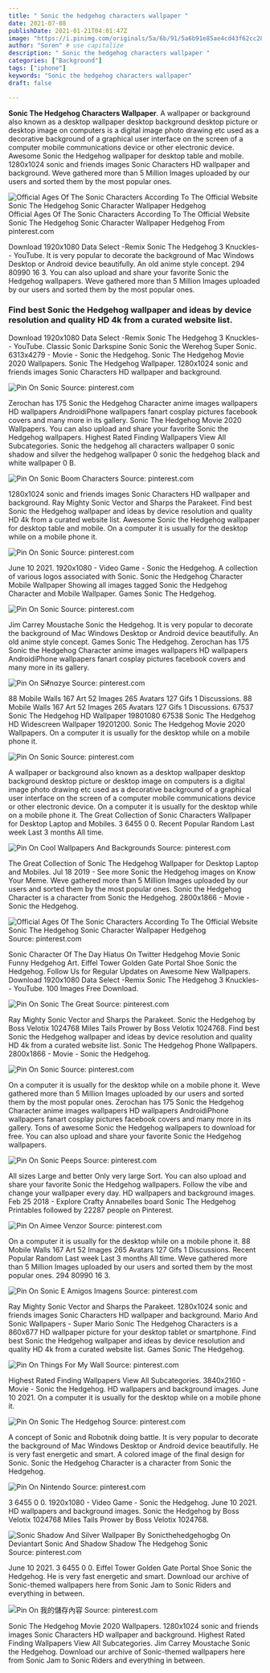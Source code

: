 ```yaml
---
title: " Sonic the hedgehog characters wallpaper "
date: 2021-07-08
publishDate: 2021-01-21T04:01:47Z
image: "https://i.pinimg.com/originals/5a/6b/91/5a6b91e85ae4cd43f62cc288b7a82fdf.jpg"
author: "Soren" # use capitalize
description: " Sonic the hedgehog characters wallpaper "
categories: ["Background"]
tags: ["iphone"]
keywords: "Sonic the hedgehog characters wallpaper"
draft: false

---
```



**Sonic The Hedgehog Characters Wallpaper**. A wallpaper or background also known as a desktop wallpaper desktop background desktop picture or desktop image on computers is a digital image photo drawing etc used as a decorative background of a graphical user interface on the screen of a computer mobile communications device or other electronic device. Awesome Sonic the Hedgehog wallpaper for desktop table and mobile. 1280x1024 sonic and friends images Sonic Characters HD wallpaper and background. Weve gathered more than 5 Million Images uploaded by our users and sorted them by the most popular ones.

![Official Ages Of The Sonic Characters According To The Official Website Sonic The Hedgehog Sonic Character Wallpaper Hedgehog](https://i.pinimg.com/originals/9b/09/d1/9b09d1c90dd7aa77951895d08c71f25a.png "Official Ages Of The Sonic Characters According To The Official Website Sonic The Hedgehog Sonic Character Wallpaper Hedgehog")
Official Ages Of The Sonic Characters According To The Official Website Sonic The Hedgehog Sonic Character Wallpaper Hedgehog From pinterest.com


Download 1920x1080 Data Select -Remix Sonic The Hedgehog 3 Knuckles- - YouTube. It is very popular to decorate the background of Mac Windows Desktop or Android device beautifully. An old anime style concept. 294 80990 16 3. You can also upload and share your favorite Sonic the Hedgehog wallpapers. Weve gathered more than 5 Million Images uploaded by our users and sorted them by the most popular ones.

### Find best Sonic the Hedgehog wallpaper and ideas by device resolution and quality HD 4k from a curated website list.

Download 1920x1080 Data Select -Remix Sonic The Hedgehog 3 Knuckles- - YouTube. Classic Sonic Darkspine Sonic Sonic the Werehog Super Sonic. 6313x4279 - Movie - Sonic the Hedgehog. Sonic The Hedgehog Movie 2020 Wallpapers. Sonic The Hedgehog Wallpaper. 1280x1024 sonic and friends images Sonic Characters HD wallpaper and background.


![Pin On Sonic](https://i.pinimg.com/originals/38/c0/b9/38c0b9dde64f9789e00de86136ffde8d.jpg "Pin On Sonic")
Source: pinterest.com

Zerochan has 175 Sonic the Hedgehog Character anime images wallpapers HD wallpapers AndroidiPhone wallpapers fanart cosplay pictures facebook covers and many more in its gallery. Sonic The Hedgehog Movie 2020 Wallpapers. You can also upload and share your favorite Sonic the Hedgehog wallpapers. Highest Rated Finding Wallpapers View All Subcategories. Sonic the hedgehog all characters wallpaper 0 sonic shadow and silver the hedgehog wallpaper 0 sonic the hedgehog black and white wallpaper 0 B.

![Pin On Sonic Boom Characters](https://i.pinimg.com/originals/29/39/24/2939241f663684a2e68899b27439e94a.png "Pin On Sonic Boom Characters")
Source: pinterest.com

1280x1024 sonic and friends images Sonic Characters HD wallpaper and background. Ray Mighty Sonic Vector and Sharps the Parakeet. Find best Sonic the Hedgehog wallpaper and ideas by device resolution and quality HD 4k from a curated website list. Awesome Sonic the Hedgehog wallpaper for desktop table and mobile. On a computer it is usually for the desktop while on a mobile phone it.

![Pin On Sonic](https://i.pinimg.com/originals/4a/1f/ff/4a1fff079a4fbebad0c99b7e0d1216ee.jpg "Pin On Sonic")
Source: pinterest.com

June 10 2021. 1920x1080 - Video Game - Sonic the Hedgehog. A collection of various logos associated with Sonic. Sonic the Hedgehog Character Mobile Wallpaper Showing all images tagged Sonic the Hedgehog Character and Mobile Wallpaper. Games Sonic The Hedgehog.

![Pin On Sonic](https://i.pinimg.com/originals/8e/97/c1/8e97c16f9e5bde7c29718303a5f99c83.jpg "Pin On Sonic")
Source: pinterest.com

Jim Carrey Moustache Sonic the Hedgehog. It is very popular to decorate the background of Mac Windows Desktop or Android device beautifully. An old anime style concept. Games Sonic The Hedgehog. Zerochan has 175 Sonic the Hedgehog Character anime images wallpapers HD wallpapers AndroidiPhone wallpapers fanart cosplay pictures facebook covers and many more in its gallery.

![Pin On Sɨℓnɑzye](https://i.pinimg.com/736x/23/26/41/2326412faf1c780fa97de5784075a862.jpg "Pin On Sɨℓnɑzye")
Source: pinterest.com

88 Mobile Walls 167 Art 52 Images 265 Avatars 127 Gifs 1 Discussions. 88 Mobile Walls 167 Art 52 Images 265 Avatars 127 Gifs 1 Discussions. 67537 Sonic The Hedgehog HD Wallpaper 19801080 67538 Sonic The Hedgehog HD Widescreen Wallpaper 19201200. Sonic The Hedgehog Movie 2020 Wallpapers. On a computer it is usually for the desktop while on a mobile phone it.

![Pin On Sonic](https://i.pinimg.com/originals/15/46/4b/15464b16596ca42935a450765fab6e68.png "Pin On Sonic")
Source: pinterest.com

A wallpaper or background also known as a desktop wallpaper desktop background desktop picture or desktop image on computers is a digital image photo drawing etc used as a decorative background of a graphical user interface on the screen of a computer mobile communications device or other electronic device. On a computer it is usually for the desktop while on a mobile phone it. The Great Collection of Sonic Characters Wallpaper for Desktop Laptop and Mobiles. 3 6455 0 0. Recent Popular Random Last week Last 3 months All time.

![Pin On Cool Wallpapers And Backgrounds](https://i.pinimg.com/originals/91/be/60/91be607311d15e0f14ed79d78eb9f088.jpg "Pin On Cool Wallpapers And Backgrounds")
Source: pinterest.com

The Great Collection of Sonic The Hedgehog Wallpaper for Desktop Laptop and Mobiles. Jul 18 2019 - See more Sonic the Hedgehog images on Know Your Meme. Weve gathered more than 5 Million Images uploaded by our users and sorted them by the most popular ones. Sonic the Hedgehog Character is a character from Sonic the Hedgehog. 2800x1866 - Movie - Sonic the Hedgehog.

![Official Ages Of The Sonic Characters According To The Official Website Sonic The Hedgehog Sonic Character Wallpaper Hedgehog](https://i.pinimg.com/originals/9b/09/d1/9b09d1c90dd7aa77951895d08c71f25a.png "Official Ages Of The Sonic Characters According To The Official Website Sonic The Hedgehog Sonic Character Wallpaper Hedgehog")
Source: pinterest.com

Sonic Character Of The Day Hiatus On Twitter Hedgehog Movie Sonic Funny Hedgehog Art. Eiffel Tower Golden Gate Portal Shoe Sonic the Hedgehog. Follow Us for Regular Updates on Awesome New Wallpapers. Download 1920x1080 Data Select -Remix Sonic The Hedgehog 3 Knuckles- - YouTube. 100 Images Free Download.

![Pin On Sonic The Great](https://i.pinimg.com/originals/c6/d5/10/c6d510915ada7f770139d16a2d9605d0.png "Pin On Sonic The Great")
Source: pinterest.com

Ray Mighty Sonic Vector and Sharps the Parakeet. Sonic the Hedgehog by Boss Velotix 1024768 Miles Tails Prower by Boss Velotix 1024768. Find best Sonic the Hedgehog wallpaper and ideas by device resolution and quality HD 4k from a curated website list. Sonic The Hedgehog Phone Wallpapers. 2800x1866 - Movie - Sonic the Hedgehog.

![Pin On Sonic](https://i.pinimg.com/originals/45/f5/81/45f5811af1608d0f95ae4377871b6463.png "Pin On Sonic")
Source: pinterest.com

On a computer it is usually for the desktop while on a mobile phone it. Weve gathered more than 5 Million Images uploaded by our users and sorted them by the most popular ones. Zerochan has 175 Sonic the Hedgehog Character anime images wallpapers HD wallpapers AndroidiPhone wallpapers fanart cosplay pictures facebook covers and many more in its gallery. Tons of awesome Sonic the Hedgehog wallpapers to download for free. You can also upload and share your favorite Sonic the Hedgehog wallpapers.

![Pin On Sonic Peeps](https://i.pinimg.com/originals/2f/e8/3c/2fe83c64569a9c5997df1899757edfcf.jpg "Pin On Sonic Peeps")
Source: pinterest.com

All sizes Large and better Only very large Sort. You can also upload and share your favorite Sonic the Hedgehog wallpapers. Follow the vibe and change your wallpaper every day. HD wallpapers and background images. Feb 25 2018 - Explore Crafty Annabelles board Sonic The Hedgehog Printables followed by 22287 people on Pinterest.

![Pin On Aimee Venzor](https://i.pinimg.com/originals/ac/c7/5d/acc75decf5ad271f1bcb2b85322e35ad.jpg "Pin On Aimee Venzor")
Source: pinterest.com

On a computer it is usually for the desktop while on a mobile phone it. 88 Mobile Walls 167 Art 52 Images 265 Avatars 127 Gifs 1 Discussions. Recent Popular Random Last week Last 3 months All time. Weve gathered more than 5 Million Images uploaded by our users and sorted them by the most popular ones. 294 80990 16 3.

![Pin On Sonic E Amigos Imagens](https://i.pinimg.com/originals/03/75/2b/03752b3f386f63bcef4307d6c7e8f7a9.jpg "Pin On Sonic E Amigos Imagens")
Source: pinterest.com

Ray Mighty Sonic Vector and Sharps the Parakeet. 1280x1024 sonic and friends images Sonic Characters HD wallpaper and background. Mario And Sonic Wallpapers - Super Mario Sonic The Hedgehog Characters is a 860x677 HD wallpaper picture for your desktop tablet or smartphone. Find best Sonic the Hedgehog wallpaper and ideas by device resolution and quality HD 4k from a curated website list. Games Sonic The Hedgehog.

![Pin On Things For My Wall](https://i.pinimg.com/originals/b2/13/b6/b213b6cfc0261481b31f1a7af6287b7c.jpg "Pin On Things For My Wall")
Source: pinterest.com

Highest Rated Finding Wallpapers View All Subcategories. 3840x2160 - Movie - Sonic the Hedgehog. HD wallpapers and background images. June 10 2021. On a computer it is usually for the desktop while on a mobile phone it.

![Pin On Sonic The Hedgehog](https://i.pinimg.com/736x/de/3c/06/de3c065d450fff78c522a133e11b829f.jpg "Pin On Sonic The Hedgehog")
Source: pinterest.com

A concept of Sonic and Robotnik doing battle. It is very popular to decorate the background of Mac Windows Desktop or Android device beautifully. He is very fast energetic and smart. A colored image of the final design for Sonic. Sonic the Hedgehog Character is a character from Sonic the Hedgehog.

![Pin On Nintendo](https://i.pinimg.com/originals/62/11/da/6211daca7bea36b26279c2b858e768cb.jpg "Pin On Nintendo")
Source: pinterest.com

3 6455 0 0. 1920x1080 - Video Game - Sonic the Hedgehog. June 10 2021. HD wallpapers and background images. Sonic the Hedgehog by Boss Velotix 1024768 Miles Tails Prower by Boss Velotix 1024768.

![Sonic Shadow And Silver Wallpaper By Sonicthehedgehogbg On Deviantart Sonic And Shadow Shadow The Hedgehog Sonic](https://i.pinimg.com/originals/7f/1b/55/7f1b5521231cf77327a61dd5e3995553.jpg "Sonic Shadow And Silver Wallpaper By Sonicthehedgehogbg On Deviantart Sonic And Shadow Shadow The Hedgehog Sonic")
Source: pinterest.com

June 10 2021. 3 6455 0 0. Eiffel Tower Golden Gate Portal Shoe Sonic the Hedgehog. He is very fast energetic and smart. Download our archive of Sonic-themed wallpapers here from Sonic Jam to Sonic Riders and everything in between.

![Pin On 我的儲存內容](https://i.pinimg.com/originals/5a/6b/91/5a6b91e85ae4cd43f62cc288b7a82fdf.jpg "Pin On 我的儲存內容")
Source: pinterest.com

Sonic The Hedgehog Movie 2020 Wallpapers. 1280x1024 sonic and friends images Sonic Characters HD wallpaper and background. Highest Rated Finding Wallpapers View All Subcategories. Jim Carrey Moustache Sonic the Hedgehog. Download our archive of Sonic-themed wallpapers here from Sonic Jam to Sonic Riders and everything in between.

